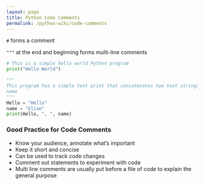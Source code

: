 ```yaml
---
layout: page
title: Python Code Comments
permalink: /python-wiki/code-comments
---
```


`#` forms a comment

`"""` at the end and beginning forms multi-line comments

```python
# This is a simple hello world Python program
print("Hello World")

""" 
This program has a simple text print that concatenates two text strings Hello and 
name
"""
Hello = "Hello"
name = "Elian"
print(Hello, ", ", name)
```

### Good Practice for Code Comments

- Know your audience, annotate what’s important
- Keep it short and concise
- Can be used to track code changes
- Comment out statements to experiment with code
- Multi line comments are usually put before a file of code to explain the general purpose